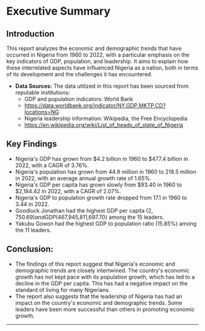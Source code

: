 
# Executive Summary

## Introduction
This report analyzes the economic and demographic trends that have occurred in Nigeria from 1960 to 2022, with a particular emphasis on the key indicators of GDP, population, and leadership. It aims to explain how these interrelated aspects have influenced Nigeria as a nation, both in terms of its development and the challenges it has encountered.
* **Data Sources:** The data utilized in this report has been sourced from reputable institutions:
    * GDP and population indicators: World Bank 
    * https://data.worldbank.org/indicator/NY.GDP.MKTP.CD?locations=NG
    * Nigeria leadership information: Wikipedia, the Free Encyclopedia  
    * https://en.wikipedia.org/wiki/List_of_heads_of_state_of_Nigeria

##  Key Findings
   * Nigeria's GDP has grown from $4.2 billion in 1960 to $477.4 billion in 2022, with a CAGR of 3.76%.
   * Nigeria's population has grown from 44.9 million in 1960 to 218.5 million in 2022, with an average annual growth rate of 1.65%.
   * Nigeria's GDP per capita has grown slowly from $93.40 in 1960 to $2,184.42 in 2022, with a CAGR of 2.07%.
   * Nigeria's GDP to population growth rate dropped from 17.1 in 1960 to 3.44 in 2022.
   * Goodluck Jonathan had the highest GDP per capita ($2,750.69) and GDP ($467,945,811,697.70) among the 15 leaders.
   * Yakubu Gowon had the highest GDP to population ratio (15.85%) among the 11 leaders.

##  Conclusion:
  * The findings of this report suggest that Nigeria's economic and demographic trends are closely intertwined. The country's economic growth has not kept pace with its population growth, which has led to a decline in the GDP per capita. This has had a negative impact on the standard of living for many Nigerians.
  * The report also suggests that the leadership of Nigeria has had an impact on the country's economic and demographic trends. Some leaders have been more successful than others in promoting economic growth.

---
